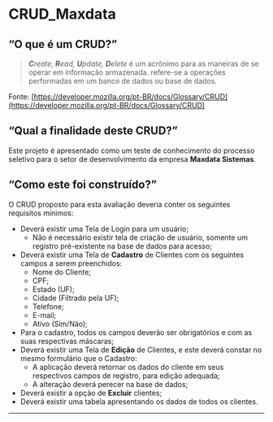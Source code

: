 # CRUD_Maxdata

## “O que é um CRUD?”

> ***C**reate, **R**ead, **U**pdate, **D**elete* é um acrônimo para as maneiras de se operar em informação armazenada. refere-se a operações performadas em um banco de dados ou base de dados.
> 

Fonte: [https://developer.mozilla.org/pt-BR/docs/Glossary/CRUD](https://developer.mozilla.org/pt-BR/docs/Glossary/CRUD)

## “Qual a finalidade deste CRUD?”

Este projeto é apresentado como um teste de conhecimento do processo seletivo para o setor de desenvolvimento da empresa **Maxdata Sistemas**.

## “Como este foi construído?”

O CRUD proposto para esta avaliação deveria conter os seguintes requisitos mínimos:

- Deverá existir uma Tela de Login para um usuário;
    - Não é necessário existir tela de criação de usuário, somente um registro pré-existente na base de dados para acesso;
- Deverá existir uma Tela de **Cadastro** de Clientes com os seguintes campos a serem preenchidos:
    - Nome do Cliente;
    - CPF;
    - Estado (UF);
    - Cidade (Filtrado pela UF);
    - Telefone;
    - E-mail;
    - Ativo (Sim/Não);
- Para o cadastro, todos os campos deverão ser obrigatórios e com as suas respectivas máscaras;
- Deverá existir uma Tela de **Edição** de Clientes, e este deverá constar no mesmo formulário que o Cadastro:
    - A aplicação deverá retornar os dados do cliente em seus respectivos campos de registro, para edição adequada;
    - A alteração deverá perecer na base de dados;
- Deverá existir a opção de **Excluir** clientes;
- Deverá existir uma tabela apresentando os dados de todos os clientes.

---
